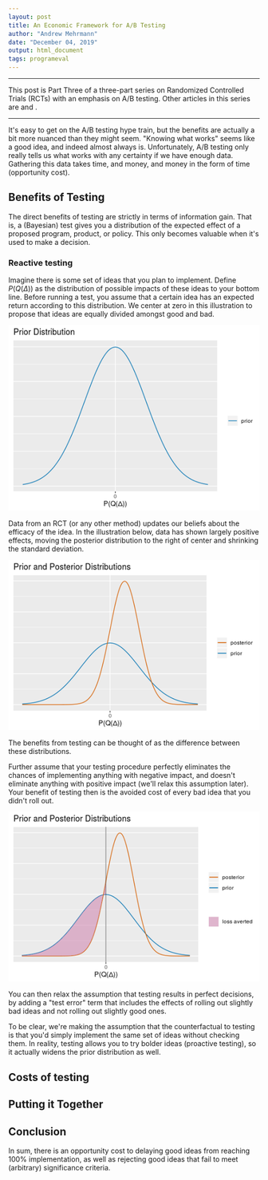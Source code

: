```yaml
---
layout: post
title: An Economic Framework for A/B Testing
author: "Andrew Mehrmann"
date: "December 04, 2019"
output: html_document
tags: programeval
---
```


---

This post is Part Three of a three-part series on Randomized Controlled Trials (RCTs) with an emphasis on A/B testing. Other articles in this series are []() and []().

---

It's easy to get on the A/B testing hype train, but the benefits are actually a bit more nuanced than they might seem. "Knowing what works" seems like a good idea, and indeed almost always is. Unfortunately, A/B testing only really tells us what works with any certainty if we have enough data. Gathering this data takes time, and money, and money in the form of time (opportunity cost).

## Benefits of Testing

The direct benefits of testing are strictly in terms of information gain. That is, a (Bayesian) test gives you a distribution of the expected effect of a proposed program, product, or policy. This only becomes valuable when it's used to make a decision.

### Reactive testing

Imagine there is some set of ideas that you plan to implement. Define $P( Q(\Delta))$ as the distribution of possible impacts of these ideas to your bottom line. Before running a test, you assume that a certain idea has an expected return according to this distribution. We center at zero in this illustration to propose that ideas are equally divided amongst good and bad.

![](/figs/2019-12-04-economic-framework-ab-tests/priordist.png)

Data from an RCT (or any other method) updates our beliefs about the efficacy of the idea. In the illustration below, data has shown largely positive effects, moving the posterior distribution to the right of center and shrinking the standard deviation.

![](/figs/2019-12-04-economic-framework-ab-tests/priorandpostdists.png)

The benefits from testing can be thought of as the difference between these distributions.

Further assume that your testing procedure perfectly eliminates the chances of implementing anything with negative impact, and doesn't eliminate anything with positive impact (we'll relax this assumption later). Your benefit of testing then is the avoided cost of every bad idea that you didn't roll out.


![](/figs/2019-12-04-economic-framework-ab-tests/priorandpostwithintegral.png)

You can then relax the assumption that testing results in perfect decisions, by adding a "test error" term that includes the effects of rolling out slightly bad ideas and not rolling out slightly good ones.

To be clear, we're making the assumption that the counterfactual to testing is that you'd simply implement the same set of ideas without checking them. In reality, testing allows you to try bolder ideas (proactive testing), so it actually widens the prior distribution as well.



## Costs of testing

## Putting it Together


## Conclusion

In sum, there is an opportunity cost to delaying good ideas from reaching 100% implementation, as well as rejecting good ideas that fail to meet (arbitrary) significance criteria.
